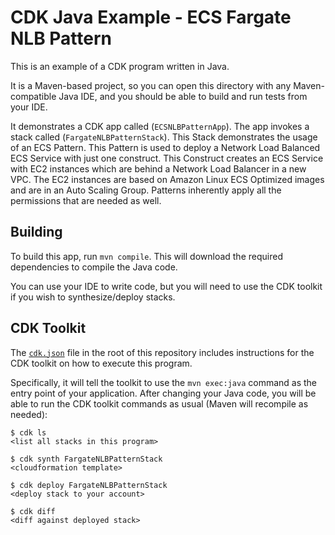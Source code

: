 
# CDK Java Example - ECS Fargate NLB Pattern

This is an example of a CDK program written in Java.

It is a Maven-based project, so you can open this directory with any Maven-compatible Java IDE, and you should be able to build and run tests from your IDE.

It demonstrates a CDK app called (`ECSNLBPatternApp`). The app invokes a stack called (`FargateNLBPatternStack`). This Stack demonstrates the usage of an ECS Pattern. This Pattern is used to deploy a Network Load Balanced ECS Service with just one construct. This Construct creates an ECS Service with EC2 instances which are behind a Network Load Balancer in a new VPC. The EC2 instances are based on Amazon Linux ECS Optimized images and are in an Auto Scaling Group. Patterns inherently apply all the permissions that are needed as well. 

## Building

To build this app, run `mvn compile`. This will download the required dependencies to compile the Java code.

You can use your IDE to write code, but you will need to use the CDK toolkit if you wish to synthesize/deploy stacks.

## CDK Toolkit

The [`cdk.json`](./cdk.json) file in the root of this repository includes
instructions for the CDK toolkit on how to execute this program.

Specifically, it will tell the toolkit to use the `mvn exec:java` command as the entry point of your application. After changing your Java code, you will be able
to run the CDK toolkit commands as usual (Maven will recompile as needed):

    $ cdk ls
    <list all stacks in this program>

    $ cdk synth FargateNLBPatternStack
    <cloudformation template>

    $ cdk deploy FargateNLBPatternStack
    <deploy stack to your account>

    $ cdk diff
    <diff against deployed stack>